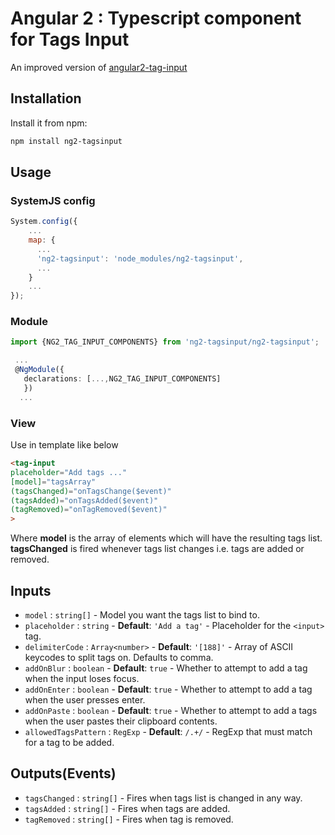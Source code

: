# Angular 2 : Typescript component for Tags Input

An improved version of [angular2-tag-input](https://github.com/rosslavery/angular2-tag-input)

Installation
--------------------------------------

Install it from npm:

```bash
npm install ng2-tagsinput
```

Usage
--------------------------------------

### SystemJS config

```js
System.config({
    ...
    map: {
      ...
      'ng2-tagsinput': 'node_modules/ng2-tagsinput',
      ...
    }
    ...
});
```

### Module

```typescript
import {NG2_TAG_INPUT_COMPONENTS} from 'ng2-tagsinput/ng2-tagsinput';
```

```typescript
 ...
 @NgModule({
   declarations: [...,NG2_TAG_INPUT_COMPONENTS]
   })
  ...
```

### View

Use in template like below

```html
<tag-input
placeholder="Add tags ..."
[model]="tagsArray"
(tagsChanged)="onTagsChange($event)"
(tagsAdded)="onTagsAdded($event)"
(tagRemoved)="onTagRemoved($event)"
>
```

Where **model** is the array of elements which will have the resulting tags list. **tagsChanged** is fired whenever tags list changes i.e. tags are added or removed.

## Inputs

- `model` : `string[]` - Model you want the tags list to bind to.
- `placeholder` : `string` - **Default**: ``'Add a tag'`` - Placeholder for the `<input>` tag.
- `delimiterCode` : `Array<number>` - **Default**: ``'[188]'`` - Array of ASCII keycodes to split tags on. Defaults to comma.
- `addOnBlur` : `boolean` - **Default**: `true` - Whether to attempt to add a tag when the input loses focus.
- `addOnEnter` : `boolean` - **Default**: `true` - Whether to attempt to add a tag when the user presses enter.
- `addOnPaste` : `boolean` - **Default**: `true` - Whether to attempt to add a tags when the user pastes their clipboard contents.
- `allowedTagsPattern` : `RegExp` - **Default**: `/.+/` - RegExp that must match for a tag to be added.

## Outputs(Events)

- `tagsChanged` : `string[]` - Fires when tags list is changed in any way.
- `tagsAdded` : `string[]` - Fires when tags are added.
- `tagRemoved` : `string[]` - Fires when tag is removed.
